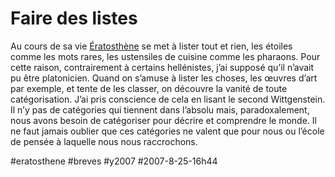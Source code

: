 # Faire des listes

Au cours de sa vie [Ératosthène](../../page/eratosthene) se met à lister tout et rien, les étoiles comme les mots rares, les ustensiles de cuisine comme les pharaons. Pour cette raison, contrairement à certains hellénistes, j’ai supposé qu’il n’avait pu être platonicien. Quand on s’amuse à lister les choses, les œuvres d’art par exemple, et tente de les classer, on découvre la vanité de toute catégorisation. J’ai pris conscience de cela en lisant le second Wittgenstein. Il n’y pas de catégories qui tiennent dans l’absolu mais, paradoxalement, nous avons besoin de catégoriser pour décrire et comprendre le monde. Il ne faut jamais oublier que ces catégories ne valent que pour nous ou l’école de pensée à laquelle nous nous raccrochons.

#eratosthene #breves #y2007 #2007-8-25-16h44

